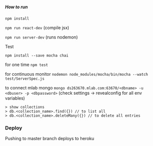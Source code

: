 ##### How to run
`npm install`

`npm run react-dev` (compile jsx)

`npm run server-dev` (runs nodemon)


Test

`npm install --save mocha chai`


for one time
`npm test`

for continuous monitor
`nodemon node_modules/mocha/bin/mocha --watch test/ServerSpec.js`


to connect mlab mongo
`mongo ds263670.mlab.com:63670/<dbname> -u <dbuser> -p <dbpassword>` 
(check settings -> revealconfig for all env variables)

```
> show collections
> db.<collection_name>.find({}) // to list all
> db.<collection_name>.deleteMany({}) // to delete all entries
```


### Deploy

Pushing to master branch deploys to heroku




